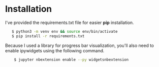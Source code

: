 # Installation

I've provided the requirements.txt file for easier **pip** installation.

```bash
   $ python3 -m venv env && source env/bin/activate
   $ pip install -r requirements.txt
```

Because I used a library for progress bar visualization, you'll also need to enable ipywidgets using the following command.

```bash
    $ jupyter nbextension enable --py widgetsnbextension
```